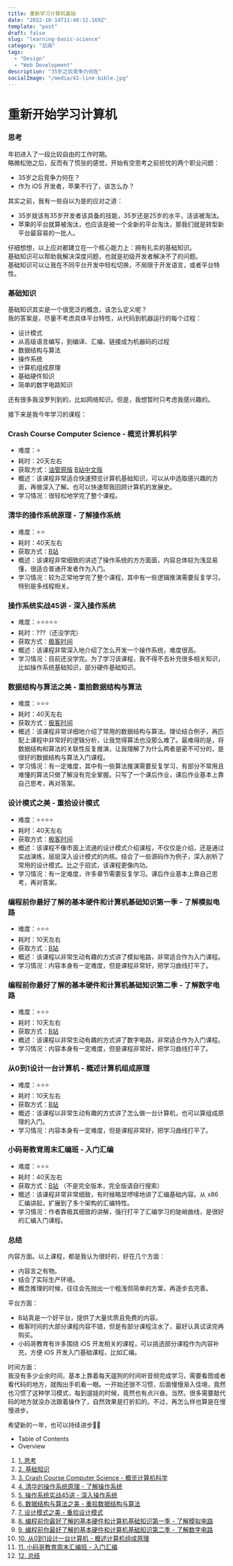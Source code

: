 ```yaml
---
title: 重新学习计算机基础
date: "2022-10-14T11:40:32.169Z"
template: "post"
draft: false
slug: "learning-basic-science"
category: "见闻"
tags:
  - "Design"
  - "Web Development"
description: "35岁之后竞争力何在"
socialImage: "/media/42-line-bible.jpg"
---
```


重新开始学习计算机
=========



### [](#思考 "思考")思考

年初进入了一段比较自由的工作时期。  
略微松弛之后，反而有了慌张的感觉，开始有空思考之前担忧的两个职业问题：

*   35岁之后竞争力何在？
*   作为 iOS 开发者，苹果不行了，该怎么办？

其实之前，我有一些自以为是的应对之道：

*   35岁就该有35岁开发者该具备的技能，35岁还是25岁的水平，活该被淘汰。
*   苹果的平台就算被淘汰，也应该是被一个全新的平台淘汰，那我们就是转型新平台最容易的一批人。

仔细想想，以上应对都建立在一个核心能力上：拥有扎实的基础知识。  
基础知识可以帮助我解决深度问题，也就是初级开发者解决不了的问题。  
基础知识可以让我在不同平台开发中轻松切换，不局限于开发语言，或者平台特性。

### [](#基础知识 "基础知识")基础知识

基础知识其实是一个很宽泛的概念，该怎么定义呢？  
我的答案是，尽量不考虑具体平台特性，从代码到机器运行的每个过程：

*   设计模式
*   从高级语言编写，到编译、汇编、链接成为机器码的过程
*   数据结构与算法
*   操作系统
*   计算机组成原理
*   基础硬件知识
*   简单的数字电路知识

还有很多我没罗列到的，比如网络知识。但是，我想暂时只考虑我感兴趣的。

接下来是我今年学习的课程：

### [](#Crash-Course-Computer-Science-概览计算机科学 "Crash Course Computer Science - 概览计算机科学")Crash Course Computer Science - 概览计算机科学

*   难度：⭐
*   耗时：20天左右
*   获取方式：[油管原版](https://www.youtube.com/watch?v=tpIctyqH29Q&list=PLH2l6uzC4UEW0s7-KewFLBC1D0l6XRfye) [B站中文版](https://www.bilibili.com/video/BV1EW411u7th)
*   概述：该课程非常适合快速预览计算机基础知识，可以从中选取感兴趣的方面，再做深入了解。也可以快速帮我回顾计算机的发展史。
*   学习情况：很轻松地学完了整个课程。

### [](#清华的操作系统原理-了解操作系统 "清华的操作系统原理 - 了解操作系统")清华的操作系统原理 - 了解操作系统

*   难度：⭐⭐
*   耗时：40天左右
*   获取方式：[B站](https://www.bilibili.com/video/BV1uW411f72n?spm_id_from=333.999.0.0)
*   概述：该课程非常细致的讲述了操作系统的方方面面，内容总体较为浅显易懂，很适合普通开发者作为入门。
*   学习情况：较为正常地学完了整个课程，其中有一些逻辑推演需要反复学习，特别是多线程相关。

### [](#操作系统实战45讲-深入操作系统 "操作系统实战45讲 - 深入操作系统")操作系统实战45讲 - 深入操作系统

*   难度：⭐⭐⭐⭐⭐
*   耗时：???（还没学完）
*   获取方式：[极客时间](http://gk.link/a/117HO)
*   概述：该课程非常深入地介绍了怎么开发一个操作系统，难度很高。
*   学习情况：目前还没学完。为了学习该课程，我不得不去补充很多相关知识，比如操作系统基础知识，部分硬件基础知识。

### [](#数据结构与算法之美-重拾数据结构与算法 "数据结构与算法之美 - 重拾数据结构与算法")数据结构与算法之美 - 重拾数据结构与算法

*   难度：⭐⭐⭐
*   耗时：40天左右
*   获取方式：[极客时间](http://gk.link/a/117HR)
*   概述：该课程非常详细地介绍了常用的数据结构与算法。理论结合例子，再匹配上课程中非常好的逻辑分析，让我觉得算法也没那么难了。最难得的是，将数据结构和算法的关联性反复推演，让我理解了为什么两者是密不可分的，是很好的数据结构与算法入门课程。
*   学习情况：有一定难度，其中有一些算法推演需要反复学习，有部分不常用且难懂的算法只做了解没有完全掌握。只写了一个课后作业，课后作业基本上靠自己思考，再对答案。

### [](#设计模式之美-重拾设计模式 "设计模式之美 - 重拾设计模式")设计模式之美 - 重拾设计模式

*   难度：⭐⭐⭐⭐
*   耗时：40天左右
*   获取方式：[极客时间](http://gk.link/a/117HZ)
*   概述：该课程不像市面上流通的设计模式介绍课程，不仅仅是介绍，还是通过实战演练，层层深入设计模式的内核。结合了一些源码作为例子，深入剖析了常用的设计模式。比之于招式，该课程更像内功。
*   学习情况：有一定难度，许多章节需要反复学习。课后作业基本上靠自己思考，再对答案。

### [](#编程前你最好了解的基本硬件和计算机基础知识第一季-了解模拟电路 "编程前你最好了解的基本硬件和计算机基础知识第一季 - 了解模拟电路")编程前你最好了解的基本硬件和计算机基础知识第一季 - 了解模拟电路

*   难度：⭐⭐⭐
*   耗时：10天左右
*   获取方式：[B站](https://www.bilibili.com/video/BV1774114798?spm_id_from=333.999.0.0)
*   概述：该课程以非常生动有趣的方式讲了模拟电路，非常适合作为入门课程。
*   学习情况：内容本身有一定难度，但是课程非常好，把学习曲线打平了。

### [](#编程前你最好了解的基本硬件和计算机基础知识第二季-了解数字电路 "编程前你最好了解的基本硬件和计算机基础知识第二季 - 了解数字电路")编程前你最好了解的基本硬件和计算机基础知识第二季 - 了解数字电路

*   难度：⭐⭐⭐
*   耗时：10天左右
*   获取方式：[B站](https://www.bilibili.com/video/BV1Hi4y1t7zY?spm_id_from=333.999.0.0)
*   概述：该课程以非常生动有趣的方式讲了数字电路，非常适合作为入门课程。
*   学习情况：内容本身有一定难度，但是课程非常好，把学习曲线打平了。

### [](#从0到1设计一台计算机-概述计算机组成原理 "从0到1设计一台计算机 - 概述计算机组成原理")从0到1设计一台计算机 - 概述计算机组成原理

*   难度：⭐⭐⭐
*   耗时：10天左右
*   获取方式：[B站](https://www.bilibili.com/video/BV1wi4y157D3?spm_id_from=333.999.0.0)
*   概述：该课程以非常生动有趣的方式讲了怎么做一台计算机，也可以算组成原理的入门。
*   学习情况：内容本身有一定难度，但是课程非常好，把学习曲线打平了。

### [](#小码哥教育周末汇编班-入门汇编 "小码哥教育周末汇编班 - 入门汇编")小码哥教育周末汇编班 - 入门汇编

*   难度：⭐⭐⭐
*   耗时：40天左右
*   获取方式：[B站](https://b23.tv/siEfelI) （不是完全版本，完全版请自行搜索）
*   概述：该课程非常非常细致，有时候略显啰嗦地讲了汇编基础内容。从 x86 汇编讲起，扩展到了多个架构的汇编特性。
*   学习情况：作者靠极其细致的讲解，强行打平了汇编学习的陡峭曲线，是很好的汇编入门课程。

### [](#总结 "总结")总结

内容方面。以上课程，都是我认为很好的，好在几个方面：

*   内容言之有物。
*   结合了实际生产环境。
*   概念推理的时候，往往会先抛出一个粗浅但简单的方案，再逐步去完善。

平台方面：

*   B站真是一个好平台，提供了大量优质且免费的内容。
*   极客时间的大部分课程内容不错，但是有部分课程注水了，最好认真试读完再购买。
*   小码哥教育有许多围绕 iOS 开发相关的课程，可以挑选部分课程作为内容补充，方便 iOS 开发入门基础课程，比如汇编。

时间方面：  
我没有多少业余时间，基本上靠着每天遛狗的时间听音频完成学习，需要看图或者看代码的地方，就掏出手机看一眼。一开始还很不习惯，后面慢慢渐入佳境，竟然也习惯了这种学习模式，每到遛娃的时候，竟然也有点兴奋。当然，很多需要敲代码的地方就没办法跟着操作了，自然效果是打折扣的。不过，再怎么样也算是在慢慢进步。

希望新的一年，也可以持续进步💪🏻

*   Table of Contents
*   Overview

1.  [1. 思考](#%E6%80%9D%E8%80%83)
2.  [2. 基础知识](#%E5%9F%BA%E7%A1%80%E7%9F%A5%E8%AF%86)
3.  [3. Crash Course Computer Science - 概览计算机科学](#Crash-Course-Computer-Science-%E6%A6%82%E8%A7%88%E8%AE%A1%E7%AE%97%E6%9C%BA%E7%A7%91%E5%AD%A6)
4.  [4. 清华的操作系统原理 - 了解操作系统](#%E6%B8%85%E5%8D%8E%E7%9A%84%E6%93%8D%E4%BD%9C%E7%B3%BB%E7%BB%9F%E5%8E%9F%E7%90%86-%E4%BA%86%E8%A7%A3%E6%93%8D%E4%BD%9C%E7%B3%BB%E7%BB%9F)
5.  [5. 操作系统实战45讲 - 深入操作系统](#%E6%93%8D%E4%BD%9C%E7%B3%BB%E7%BB%9F%E5%AE%9E%E6%88%9845%E8%AE%B2-%E6%B7%B1%E5%85%A5%E6%93%8D%E4%BD%9C%E7%B3%BB%E7%BB%9F)
6.  [6. 数据结构与算法之美 - 重拾数据结构与算法](#%E6%95%B0%E6%8D%AE%E7%BB%93%E6%9E%84%E4%B8%8E%E7%AE%97%E6%B3%95%E4%B9%8B%E7%BE%8E-%E9%87%8D%E6%8B%BE%E6%95%B0%E6%8D%AE%E7%BB%93%E6%9E%84%E4%B8%8E%E7%AE%97%E6%B3%95)
7.  [7. 设计模式之美 - 重拾设计模式](#%E8%AE%BE%E8%AE%A1%E6%A8%A1%E5%BC%8F%E4%B9%8B%E7%BE%8E-%E9%87%8D%E6%8B%BE%E8%AE%BE%E8%AE%A1%E6%A8%A1%E5%BC%8F)
8.  [8. 编程前你最好了解的基本硬件和计算机基础知识第一季 - 了解模拟电路](#%E7%BC%96%E7%A8%8B%E5%89%8D%E4%BD%A0%E6%9C%80%E5%A5%BD%E4%BA%86%E8%A7%A3%E7%9A%84%E5%9F%BA%E6%9C%AC%E7%A1%AC%E4%BB%B6%E5%92%8C%E8%AE%A1%E7%AE%97%E6%9C%BA%E5%9F%BA%E7%A1%80%E7%9F%A5%E8%AF%86%E7%AC%AC%E4%B8%80%E5%AD%A3-%E4%BA%86%E8%A7%A3%E6%A8%A1%E6%8B%9F%E7%94%B5%E8%B7%AF)
9.  [9. 编程前你最好了解的基本硬件和计算机基础知识第二季 - 了解数字电路](#%E7%BC%96%E7%A8%8B%E5%89%8D%E4%BD%A0%E6%9C%80%E5%A5%BD%E4%BA%86%E8%A7%A3%E7%9A%84%E5%9F%BA%E6%9C%AC%E7%A1%AC%E4%BB%B6%E5%92%8C%E8%AE%A1%E7%AE%97%E6%9C%BA%E5%9F%BA%E7%A1%80%E7%9F%A5%E8%AF%86%E7%AC%AC%E4%BA%8C%E5%AD%A3-%E4%BA%86%E8%A7%A3%E6%95%B0%E5%AD%97%E7%94%B5%E8%B7%AF)
10.  [10. 从0到1设计一台计算机 - 概述计算机组成原理](#%E4%BB%8E0%E5%88%B01%E8%AE%BE%E8%AE%A1%E4%B8%80%E5%8F%B0%E8%AE%A1%E7%AE%97%E6%9C%BA-%E6%A6%82%E8%BF%B0%E8%AE%A1%E7%AE%97%E6%9C%BA%E7%BB%84%E6%88%90%E5%8E%9F%E7%90%86)
11.  [11. 小码哥教育周末汇编班 - 入门汇编](#%E5%B0%8F%E7%A0%81%E5%93%A5%E6%95%99%E8%82%B2%E5%91%A8%E6%9C%AB%E6%B1%87%E7%BC%96%E7%8F%AD-%E5%85%A5%E9%97%A8%E6%B1%87%E7%BC%96)
12.  [12. 总结](#%E6%80%BB%E7%BB%93)

